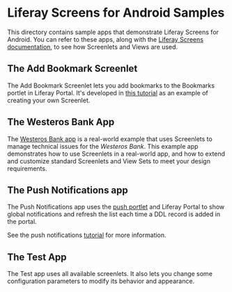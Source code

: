 # Liferay Screens for Android Samples

This directory contains sample apps that demonstrate Liferay Screens for Android. You can refer to these apps, along with the [Liferay Screens documentation](https://dev.liferay.com/develop/tutorials/-/knowledge_base/6-2/mobile-apps-with-liferay-screens), to see how Screenlets and Views are used. 

## The Add Bookmark Screenlet

The Add Bookmark Screenlet lets you add bookmarks to the Bookmarks portlet in 
Liferay Portal. It's developed in [this tutorial](https://dev.liferay.com/develop/tutorials/-/knowledge_base/6-2/creating-android-screenlets) as an example of creating your own Screenlet.

## The Westeros Bank App

The [Westeros Bank app](https://www.youtube.com/watch?v=AroTd6zI794) is a real-world example that uses Screenlets to manage technical issues for the *Westeros Bank*. This example app demonstrates how to use Screenlets in a real-world app, and how to extend and customize standard Screenlets and View Sets to meet your design requirements.

## The Push Notifications app

The Push Notifications app uses the [push portlet](https://www.liferay.com/marketplace/-/mp/application/48439053) and Liferay Portal to show global notifications and refresh the list each time a DDL record is added in the portal.

See the push notifications [tutorial](https://dev.liferay.com/develop/tutorials/-/knowledge_base/6-2/using-liferay-push-in-android-apps) 
for more information.

## The Test App

The Test app uses all available screenlets. It also lets you change some configuration parameters to modify its behavior and appearance.


